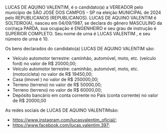 LUCAS DE AQUINO VALENTIM, é o candidato(a) a VEREADOR pelo município de SÃO JOSÉ DOS CAMPOS - SP na eleição MUNICIPAL de 2024 pelo REPUBLICANOS (REPUBLICANOS). LUCAS DE AQUINO VALENTIM é SOLTEIRO(A), nasceu em 04/09/1987, se declara do gênero MASCULINO da cor/raça PARDA, sua ocupação é ENGENHEIRO e seu grau de instrução é SUPERIOR COMPLETO. Seu nome de urna é  LUCAS VALENTIM , e seu número de urna é 10.

Os bens declarados do candidato(a) LUCAS DE AQUINO VALENTIM são: 
- Veículo automotor terrestre: caminhão, automóvel, moto, etc. (veículo ford) no valor de R$ 20000,00;
- Veículo automotor terrestre: caminhão, automóvel, moto, etc. (motocicleta) no valor de R$ 19450,00;
- Casa (imovel ) no valor de R$ 250000,00;
- Terreno (terreno) no valor de R$ 50000,00;
- Terreno (terreno) no valor de R$ 60000,00;
- Depósito bancário em conta corrente no País (conta corrente) no valor de R$ 20000,00

As redes sociais de LUCAS DE AQUINO VALENTIMsão:
- https://www.instagram.com/lucasvalentim_oficial/;
- https://www.facebook.com/lucas.valentim.397;